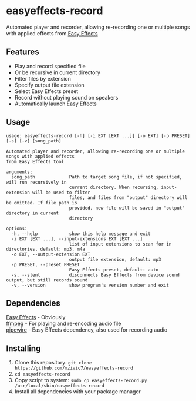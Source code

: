 # easyeffects-record
Automated player and recorder, allowing re-recording one or multiple songs with applied effects from [Easy Effects](https://github.com/wwmm/easyeffects)

## Features
- Play and record specified file
- Or be recursive in current directory
- Filter files by extension
- Specify output file extension
- Select Easy Effects preset
- Record without playing sound on speakers
- Automatically launch Easy Effects

## Usage
```
usage: easyeffects-record [-h] [-i EXT [EXT ...]] [-o EXT] [-p PRESET] [-s] [-v] [song_path]

Automated player and recorder, allowing re-recording one or multiple songs with applied effects
from Easy Effects tool

arguments:
  song_path             Path to target song file, if not specified, will run recursively in
                        current directory. When recursing, input-extension will be used to filter
                        files, and files from "output" directory will be omitted. If file path is
                        provided, new file will be saved in "output" directory in current
                        directory

options:
  -h, --help            show this help message and exit
  -i EXT [EXT ...], --input-extensions EXT [EXT ...]
                        list of input extensions to scan for in directories, default: mp3, m4a
  -o EXT, --output-extension EXT
                        output file extension, default: mp3
  -p PRESET, --preset PRESET
                        Easy Effects preset, default: auto
  -s, --slent           disconnects Easy Effects from device sound output, but still records sound
  -v, --version         show program's version number and exit
```

## Dependencies
[Easy Effects](https://github.com/wwmm/easyeffects) - Obviously  
[ffmpeg](https://www.ffmpeg.org/) - For playing and re-encoding audio file  
[pipewire](https://pipewire.org/) - Easy Effects dependency, also used for recording audio  

## Installing
1. Clone this repository: `git clone https://github.com/mzivic7/easyeffects-record`  
2. `cd easyeffects-record`
3. Copy script to system: `sudo cp easyeffects-record.py /usr/local/sbin/easyeffects-record`  
4. Install all dependencies with your package manager  
